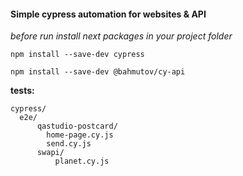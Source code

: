 #### Simple cypress automation for websites & API ####

*before run install next packages in your project folder*

`npm install --save-dev cypress`

`npm install --save-dev @bahmutov/cy-api`

**tests:**

    cypress/
      e2e/
          qastudio-postcard/
            home-page.cy.js
            send.cy.js
          swapi/
              planet.cy.js
